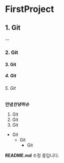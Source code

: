 # FirstProject

## 1. Git

--

### 2. Git

#### 3. Git

##### 4. Git

###### 5. Git

**안녕*****안녕하슈***
1. Git
2. Git
3. Git

- Git
    - Git
        - Git
     
**README.md** 수정 중입니다.
